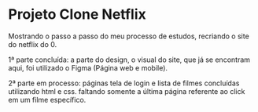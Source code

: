 # Projeto Clone Netflix
 
Mostrando o passo a passo do meu processo de estudos, recriando o site do netflix do 0.

1ª parte concluída: a parte do design, o visual do site, que já se encontram aqui, foi utilizado o Figma (Página web e mobile).

2ª parte em processo: páginas tela de login e lista de filmes concluídas utilizando html e css. faltando somente a última página referente ao click em um filme específico.


